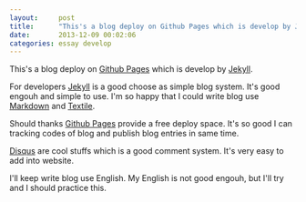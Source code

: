 ```yaml
---
layout:     post
title:      "This's a blog deploy on Github Pages which is develop by Jekyll."
date:       2013-12-09 00:02:06
categories: essay develop
---
```


This's a blog deploy on [Github Pages][github pages] which is develop by [Jekyll][jekyll].

For developers [Jekyll][jekyll] is a good choose as simple blog system. It's good engouh and simple to use. I'm so happy that I could write blog use [Markdown][markdown] and [Textile][textile].

Should thanks [Github Pages][github pages] provide a free deploy space. It's so good I can tracking codes of blog and publish blog entries in same time.

[Disqus][disqus] are cool stuffs which is a good comment system. It's very easy to add into website.

I'll keep write blog use English. My English is not good engouh, but I'll try and I should practice this.

[disqus]: http://disqus.com/
[amazone s3]: http://aws.amazon.com/s3/
[github pages]: https://help.github.com/articles/what-are-github-pages
[jekyll]: http://jekyllrb.com/
[markdown]: http://en.wikipedia.org/wiki/Markdown
[textile]: http://en.wikipedia.org/wiki/Textile_(markup_language)